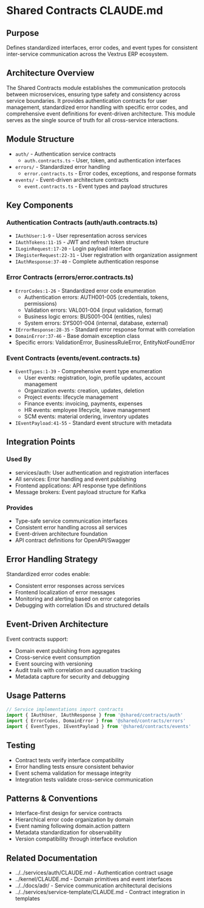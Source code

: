 # Shared Contracts CLAUDE.md

## Purpose
Defines standardized interfaces, error codes, and event types for consistent inter-service communication across the Vextrus ERP ecosystem.

## Architecture Overview
The Shared Contracts module establishes the communication protocols between microservices, ensuring type safety and consistency across service boundaries. It provides authentication contracts for user management, standardized error handling with specific error codes, and comprehensive event definitions for event-driven architecture. This module serves as the single source of truth for all cross-service interactions.

## Module Structure
- `auth/` - Authentication service contracts
  - `auth.contracts.ts` - User, token, and authentication interfaces
- `errors/` - Standardized error handling
  - `error.contracts.ts` - Error codes, exceptions, and response formats
- `events/` - Event-driven architecture contracts
  - `event.contracts.ts` - Event types and payload structures

## Key Components
### Authentication Contracts (auth/auth.contracts.ts)
- `IAuthUser:1-9` - User representation across services
- `IAuthTokens:11-15` - JWT and refresh token structure
- `ILoginRequest:17-20` - Login payload interface
- `IRegisterRequest:22-31` - User registration with organization assignment
- `IAuthResponse:37-40` - Complete authentication response

### Error Contracts (errors/error.contracts.ts)
- `ErrorCodes:1-26` - Standardized error code enumeration
  - Authentication errors: AUTH001-005 (credentials, tokens, permissions)
  - Validation errors: VAL001-004 (input validation, format)
  - Business logic errors: BUS001-004 (entities, rules)
  - System errors: SYS001-004 (internal, database, external)
- `IErrorResponse:28-35` - Standard error response format with correlation
- `DomainError:37-46` - Base domain exception class
- Specific errors: ValidationError, BusinessRuleError, EntityNotFoundError

### Event Contracts (events/event.contracts.ts)
- `EventTypes:1-39` - Comprehensive event type enumeration
  - User events: registration, login, profile updates, account management
  - Organization events: creation, updates, deletion
  - Project events: lifecycle management
  - Finance events: invoicing, payments, expenses
  - HR events: employee lifecycle, leave management
  - SCM events: material ordering, inventory updates
- `IEventPayload:41-55` - Standard event structure with metadata

## Integration Points
### Used By
- services/auth: User authentication and registration interfaces
- All services: Error handling and event publishing
- Frontend applications: API response type definitions
- Message brokers: Event payload structure for Kafka

### Provides
- Type-safe service communication interfaces
- Consistent error handling across all services
- Event-driven architecture foundation
- API contract definitions for OpenAPI/Swagger

## Error Handling Strategy
Standardized error codes enable:
- Consistent error responses across services
- Frontend localization of error messages
- Monitoring and alerting based on error categories
- Debugging with correlation IDs and structured details

## Event-Driven Architecture
Event contracts support:
- Domain event publishing from aggregates
- Cross-service event consumption
- Event sourcing with versioning
- Audit trails with correlation and causation tracking
- Metadata capture for security and debugging

## Usage Patterns
```typescript
// Service implementations import contracts
import { IAuthUser, IAuthResponse } from '@shared/contracts/auth'
import { ErrorCodes, DomainError } from '@shared/contracts/errors'
import { EventTypes, IEventPayload } from '@shared/contracts/events'
```

## Testing
- Contract tests verify interface compatibility
- Error handling tests ensure consistent behavior
- Event schema validation for message integrity
- Integration tests validate cross-service communication

## Patterns & Conventions
- Interface-first design for service contracts
- Hierarchical error code organization by domain
- Event naming following domain.action pattern
- Metadata standardization for observability
- Version compatibility through interface evolution

## Related Documentation
- ../../services/auth/CLAUDE.md - Authentication contract usage
- ../kernel/CLAUDE.md - Domain primitives and event interfaces
- ../../docs/adr/ - Service communication architectural decisions
- ../../services/service-template/CLAUDE.md - Contract integration in templates
